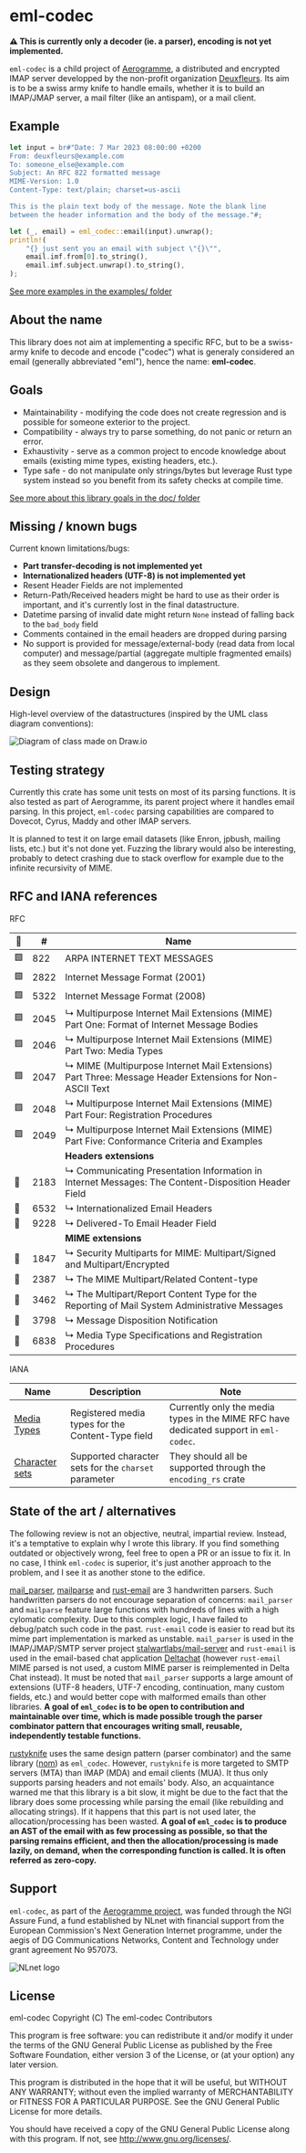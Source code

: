 # eml-codec

**⚠️ This is currently only a decoder (ie. a parser), encoding is not yet implemented.**

`eml-codec` is a child project of [Aerogramme](https://aerogramme.deuxfleurs.fr), a distributed and encrypted IMAP server developped by the non-profit organization [Deuxfleurs](https://deuxfleurs.fr).
Its aim is to be a swiss army knife to handle emails, whether it is to build an IMAP/JMAP server, a mail filter (like an antispam), or a mail client.

## Example

```rust
let input = br#"Date: 7 Mar 2023 08:00:00 +0200
From: deuxfleurs@example.com
To: someone_else@example.com
Subject: An RFC 822 formatted message
MIME-Version: 1.0
Content-Type: text/plain; charset=us-ascii

This is the plain text body of the message. Note the blank line
between the header information and the body of the message."#;

let (_, email) = eml_codec::email(input).unwrap();
println!(
    "{} just sent you an email with subject \"{}\"",
    email.imf.from[0].to_string(),
    email.imf.subject.unwrap().to_string(),
);
```

[See more examples in the examples/ folder](./examples/)

## About the name

This library does not aim at implementing a specific RFC, but to be a swiss-army knife to decode and encode ("codec") what is generaly considered an email (generally abbreviated "eml"), hence the name: **eml-codec**.

## Goals

- Maintainability - modifying the code does not create regression and is possible for someone exterior to the project.
- Compatibility - always try to parse something, do not panic or return an error.
- Exhaustivity - serve as a common project to encode knowledge about emails (existing mime types, existing headers, etc.).
- Type safe - do not manipulate only strings/bytes but leverage Rust type system instead so you benefit from its safety checks at compile time.

[See more about this library goals in the doc/ folder](./doc/goals.md)

## Missing / known bugs

Current known limitations/bugs:

 - **Part transfer-decoding is not implemented yet**
 - **Internationalized headers (UTF-8) is not implemented yet**
 - Resent Header Fields are not implemented
 - Return-Path/Received headers might be hard to use as their order is important, and it's currently lost in the final datastructure.
 - Datetime parsing of invalid date might return `None` instead of falling back to the `bad_body` field
 - Comments contained in the email headers are dropped during parsing
 - No support is provided for message/external-body (read data from local computer) and message/partial (aggregate multiple fragmented emails) as they seem obsolete and dangerous to implement.

## Design

High-level overview of the datastructures (inspired by the UML class diagram conventions):

![Diagram of class made on Draw.io](./doc/class-uml.png)

## Testing strategy

Currently this crate has some unit tests on most of its parsing functions.
It is also tested as part of Aerogramme, its parent project where it handles email parsing.
In this project,  `eml-codec` parsing capabilities are compared to Dovecot, Cyrus, Maddy and other IMAP servers.

It is planned to test it on large email datasets (like Enron, jpbush, mailing lists, etc.) but it's not done yet.
Fuzzing the library would also be interesting, probably to detect crashing due to stack overflow for example
due to the infinite recursivity of MIME.

## RFC and IANA references

RFC

| 🚩 | # | Name |
|----|---|------|
| 🟩 |822	| ARPA INTERNET TEXT MESSAGES| 
| 🟩 |2822	| Internet Message Format (2001) | 	
| 🟩 |5322	| Internet Message Format (2008) | 	
| 🟩 |2045	| ↳ Multipurpose Internet Mail Extensions (MIME) Part One: Format of Internet Message Bodies |
| 🟩 |2046	| ↳ Multipurpose Internet Mail Extensions (MIME) Part Two: Media Types | 
| 🟩 |2047	| ↳ MIME (Multipurpose Internet Mail Extensions) Part Three: Message Header Extensions for Non-ASCII Text | 
| 🟩 |2048	| ↳ Multipurpose Internet Mail Extensions (MIME) Part Four: Registration Procedures | 
| 🟩 |2049	| ↳ Multipurpose Internet Mail Extensions (MIME) Part Five: Conformance Criteria and Examples |
|    |      | **Headers extensions** |
| 🔴 |2183  | ↳ Communicating Presentation Information in Internet Messages: The Content-Disposition Header Field |
| 🔴 |6532	| ↳ Internationalized Email Headers |
| 🔴 |9228  | ↳ Delivered-To Email Header Field |
|    |      | **MIME extensions** |
| 🔴 |1847  | ↳ Security Multiparts for MIME: Multipart/Signed and Multipart/Encrypted |
| 🔴 |2387  | ↳ The MIME Multipart/Related Content-type |
| 🔴 |3462  | ↳ The Multipart/Report Content Type for the Reporting of Mail System Administrative Messages |
| 🔴 |3798  | ↳ Message Disposition Notification |
| 🔴 |6838  | ↳ Media Type Specifications and Registration Procedures |

IANA

| Name | Description | Note |
|------|-------------|------|
| [Media Types](https://www.iana.org/assignments/media-types/media-types.xhtml) | Registered media types for the Content-Type field | Currently only the media types in the MIME RFC have dedicated support in `eml-codec`. |
| [Character sets](https://www.iana.org/assignments/character-sets/character-sets.xhtml) | Supported character sets for the `charset` parameter | They should all be supported through the `encoding_rs` crate |

## State of the art / alternatives

The following review is not an objective, neutral, impartial review. Instead, it's a temptative 
to explain why I wrote this library. If you find something outdated or objectively wrong, feel free to open a PR or an issue to fix it.
In no case, I think `eml-codec` is superior, it's just another approach to the problem, and I see it as another stone to the edifice.

[mail\_parser](https://github.com/stalwartlabs/mail-parser), [mailparse](https://github.com/staktrace/mailparse) and [rust-email](https://github.com/deltachat/rust-email) 
are 3 handwritten parsers. Such handwritten parsers do not encourage separation of concerns: `mail_parser` and `mailparse` feature large functions with hundreds of lines
with a high cylomatic complexity. Due to this complex logic, I have failed to debug/patch such code in the past. 
`rust-email` code is easier to read but its mime part implementation is marked as unstable. `mail_parser` is used in the IMAP/JMAP/SMTP server project [stalwartlabs/mail-server](https://github.com/stalwartlabs/mail-server) and `rust-email` is used in the email-based chat application [Deltachat](https://github.com/deltachat) (however `rust-email` MIME parsed is not used, a custom MIME parser is reimplemented in Delta Chat instead). It must be noted that `mail_parser` supports a large amount of extensions (UTF-8 headers, UTF-7 encoding, continuation, many custom fields, etc.) and would better cope with malformed emails than other libraries. **A goal of `eml_codec` is to be open to contribution and maintainable over time, which is made possible trough the parser combinator pattern that encourages writing small, reusable, independently testable functions.**

[rustyknife](https://github.com/jothan/rustyknife) uses the same design pattern (parser combinator) and the same library ([nom](https://github.com/rust-bakery/nom)) as `eml_codec`. However, `rustyknife` is more targeted to SMTP servers (MTA) than IMAP (MDA) and email clients (MUA).
It thus only supports parsing headers and not emails' body. Also, an acquaintance warned me that this library is a bit slow,
it might be due to the fact that the library does some processing while parsing the email (like rebuilding and allocating strings).
If it happens that this part is not used later, the allocation/processing has been wasted.
**A goal of `eml_codec` is to produce an AST of the email with as few processing as possible, so that the parsing remains efficient,
and then the allocation/processing is made lazily, on demand, when the corresponding function is called. It is often referred as zero-copy.**
 
## Support

`eml-codec`, as part of the [Aerogramme project](https://nlnet.nl/project/Aerogramme/), was funded through the NGI Assure Fund, a fund established by NLnet with financial support from the European Commission's Next Generation Internet programme, under the aegis of DG Communications Networks, Content and Technology under grant agreement No 957073.

![NLnet logo](https://aerogramme.deuxfleurs.fr/images/nlnet.svg)

## License

eml-codec
Copyright (C)  The eml-codec Contributors

This program is free software: you can redistribute it and/or modify
it under the terms of the GNU General Public License as published by
the Free Software Foundation, either version 3 of the License, or
(at your option) any later version.

This program is distributed in the hope that it will be useful,
but WITHOUT ANY WARRANTY; without even the implied warranty of
MERCHANTABILITY or FITNESS FOR A PARTICULAR PURPOSE.  See the
GNU General Public License for more details.

You should have received a copy of the GNU General Public License
along with this program.  If not, see <http://www.gnu.org/licenses/>.
